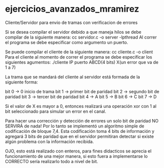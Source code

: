# ejercicios_avanzados_mramirez
Cliente/Servidor para envio de tramas con verificacion de errores

Si se desea compilar el servidor debido a que maneja hilos se debe compilar de la siguiente manera:
cc servidor.c -o server -lpthread
Al correr el programa se debe especificar como argumento un puerto.

Se puede compilar el cliente de la siguiente manera:
cc cliente.c -o client
Para el cliente al momento de correr el programa se debe especificar los siguientes agumentos:
./cliente IP puerto ABCD(4 bits) X(un error que va de 1 a 7)

La trama que se mandará del cliente al servidor está formada de la siguiente forma:

bit 0 -> 0 inicio de trama
bit 1 -> primer bit de paridad
bit 2 -> segundo bit de paridad
bit 3 -> tercer bit de paridad
bit 4 -> A
bit 5 -> B
bit 6 -> C
bit 7 -> D

Si el valor de X es mayor a 0, entonces realizará una operación xor con 1 al bit seleccionado para simular un error en el canal.

Para hacer una corrección y detección de errores un solo bit de paridad NO SERVIRÁ de nada!
Por lo tanto se implementó un algoritmo simple de codificación de bloque 7,4.
Esta codificación toma 4 bits de información y agregará 3 bits de paridad que en el servidor permitiran detectar si existe algún problema con la información recibida.

OJO, esto está realizado con enteros, para fines didacticos se aprecia el funcionamiento de una mejor manera,
si esto fuera a implementarse lo CORRECTO sería realizarlo todo a nivel de bit.
